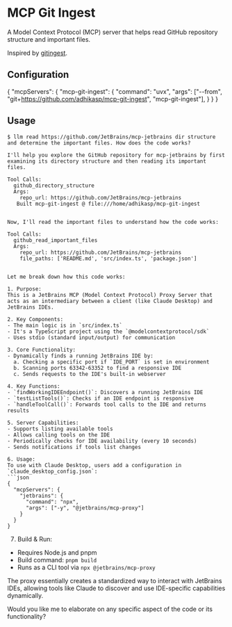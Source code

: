 # MCP Git Ingest

A Model Context Protocol (MCP) server that helps read GitHub repository structure and important files.

Inspired by [gitingest](https://gitingest.com/).

## Configuration

{
    "mcpServers": {
        "mcp-git-ingest": {
            "command": "uvx",
            "args": ["--from", "git+https://github.com/adhikasp/mcp-git-ingest", "mcp-git-ingest"],
        }
    }
}

## Usage

```
$ llm read https://github.com/JetBrains/mcp-jetbrains dir structure and determine the important files. How does the code works?

I'll help you explore the GitHub repository for mcp-jetbrains by first examining its directory structure and then reading its important files.

Tool Calls:
  github_directory_structure
  Args:
    repo_url: https://github.com/JetBrains/mcp-jetbrains
   Built mcp-git-ingest @ file:///home/adhikasp/mcp-git-ingest


Now, I'll read the important files to understand how the code works:

Tool Calls:
  github_read_important_files
  Args:
    repo_url: https://github.com/JetBrains/mcp-jetbrains
    file_paths: ['README.md', 'src/index.ts', 'package.json']


Let me break down how this code works:

1. Purpose:
This is a JetBrains MCP (Model Context Protocol) Proxy Server that acts as an intermediary between a client (like Claude Desktop) and JetBrains IDEs.

2. Key Components:
- The main logic is in `src/index.ts`
- It's a TypeScript project using the `@modelcontextprotocol/sdk`
- Uses stdio (standard input/output) for communication

3. Core Functionality:
- Dynamically finds a running JetBrains IDE by:
  a. Checking a specific port if `IDE_PORT` is set in environment
  b. Scanning ports 63342-63352 to find a responsive IDE
  c. Sends requests to the IDE's built-in webserver

4. Key Functions:
- `findWorkingIDEEndpoint()`: Discovers a running JetBrains IDE
- `testListTools()`: Checks if an IDE endpoint is responsive
- `handleToolCall()`: Forwards tool calls to the IDE and returns results

5. Server Capabilities:
- Supports listing available tools
- Allows calling tools on the IDE
- Periodically checks for IDE availability (every 10 seconds)
- Sends notifications if tools list changes

6. Usage:
To use with Claude Desktop, users add a configuration in `claude_desktop_config.json`:
```json
{
  "mcpServers": {
    "jetbrains": {
      "command": "npx",
      "args": ["-y", "@jetbrains/mcp-proxy"]
    }
  }
}
```

7. Build & Run:
- Requires Node.js and pnpm
- Build command: `pnpm build`
- Runs as a CLI tool via `npx @jetbrains/mcp-proxy`

The proxy essentially creates a standardized way to interact with JetBrains IDEs, allowing tools like Claude to discover and use IDE-specific capabilities dynamically.

Would you like me to elaborate on any specific aspect of the code or its functionality?
```